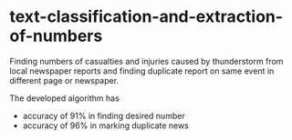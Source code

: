# text-classification-and-extraction-of-numbers

Finding numbers of casualties and injuries caused by thunderstorm from local newspaper reports and finding duplicate report on same event in different page or newspaper.

The developed algorithm has

  - accuracy of 91% in finding desired number  
  - accuracy of 96% in marking duplicate news
